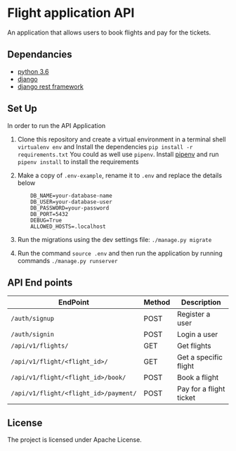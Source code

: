 # Flight application API

An application that allows users to book flights and pay for the tickets.

## Dependancies

- [python 3.6](https://www.python.org/downloads/release/python-360/)
- [django](https://www.djangoproject.com/)
- [django rest framework](https://www.django-rest-framework.org/)

## Set Up

In order to run the API Application

1.  Clone this repository and create a virtual environment in a terminal shell `virtualenv env` and Install the dependencies `pip install -r requirements.txt` You could as well use `pipenv`. Install [pipenv](https://docs.pipenv.org/en/latest/) and run `pipenv install` to install the requirements

2.  Make a copy of `.env-example`, rename it to `.env` and replace the details below

    ```
        DB_NAME=your-database-name
        DB_USER=your-database-user
        DB_PASSWORD=your-password
        DB_PORT=5432
        DEBUG=True
        ALLOWED_HOSTS=.localhost

    ```

3.  Run the migrations using the dev settings file: `./manage.py migrate`

4.  Run the command `source .env` and then run the application by running commands `./manage.py runserver`

## API End points

| EndPoint                              | Method | Description             |
| ------------------------------------- | ------ | ----------------------- |
| `/auth/signup`                        | POST   | Register a user         |
| `/auth/signin`                        | POST   | Login a user            |
| `/api/v1/flights/`                    | GET    | Get flights             |
| `/api/v1/flight/<flight_id>/`         | GET    | Get a specific flight   |
| `/api/v1/flight/<flight_id>/book/`    | POST   | Book a flight           |
| `/api/v1/flight/<flight_id>/payment/` | POST   | Pay for a flight ticket |

## License

The project is licensed under Apache License.
